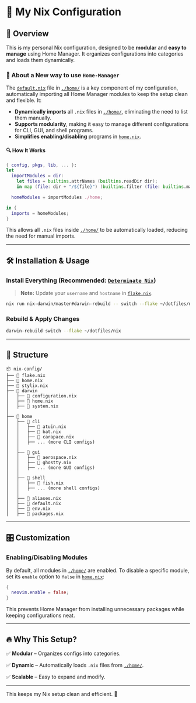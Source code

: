 # 🚀 My Nix Configuration

## 📌 Overview

This is my personal Nix configuration, designed to be **modular** and **easy to manage** using Home Manager. It organizes configurations into categories and loads them dynamically.

### 📜 About a **New way** to use `Home-Manager`

The [`default.nix`](./home/default.nix) file in [`./home/`](./home/) is a key component of my configuration, automatically importing all Home Manager modules to keep the setup clean and flexible. It:

- **Dynamically imports** all `.nix` files in [`./home/`](./home/), eliminating the need to list them manually.
- **Supports modularity**, making it easy to manage different configurations for CLI, GUI, and shell programs.
- **Simplifies enabling/disabling** programs in [`home.nix`](./home/home.nix).

#### 🔍 How It Works

```nix
{ config, pkgs, lib, ... }:
let
  importModules = dir:
    let files = builtins.attrNames (builtins.readDir dir);
    in map (file: dir + "/${file}") (builtins.filter (file: builtins.match ".*\.nix" file != null) files);

  homeModules = importModules ./home;

in {
  imports = homeModules;
}
```

This allows all `.nix` files inside [`./home/`](./home/) to be automatically loaded, reducing the need for manual imports.

---

## 🛠️ Installation & Usage

### Install Everything (Recommended: [`Determinate Nix`](https://github.com/DeterminateSystems/nix-installer#install-nix))

> **Note:** Update your `username` and `hostname` in [`flake.nix`](./nix/flake.nix).

```bash
nix run nix-darwin/master#darwin-rebuild -- switch --flake ~/dotfiles/nix
```

### Rebuild & Apply Changes

```bash
darwin-rebuild switch --flake ~/dotfiles/nix
```

---

## 📂 Structure

```
📦 nix-config/
├── 📄 flake.nix
├── 📄 home.nix
├── 📄 stylix.nix
├── 📁 darwin
│   ├── 📄 configuration.nix
│   ├── 📄 home.nix
│   ├── 📄 system.nix
│
├── 📁 home
│   ├── 📁 cli
│   │   ├── 📄 atuin.nix
│   │   ├── 📄 bat.nix
│   │   ├── 📄 carapace.nix
│   │   ├── ... (more CLI configs)
│   │
│   ├── 📁 gui
│   │   ├── 📄 aerospace.nix
│   │   ├── 📄 ghostty.nix
│   │   ├── ... (more GUI configs)
│   │
│   ├── 📁 shell
│   │   ├── 📄 fish.nix
│   │   ├── ... (more shell configs)
│   │
│   ├── 📄 aliases.nix
│   ├── 📄 default.nix
│   ├── 📄 env.nix
│   ├── 📄 packages.nix
```

---

## 🎛️ Customization

### Enabling/Disabling Modules
By default, all modules in [`./home/`](./home/) are enabled. To disable a specific module, set its `enable` option to `false` in [`home.nix`](./home/home.nix):

```nix
{
  neovim.enable = false;
}
```

This prevents Home Manager from installing unnecessary packages while keeping configurations neat.

---

## 🔥 Why This Setup?

✅ **Modular** – Organizes configs into categories.

✅ **Dynamic** – Automatically loads `.nix` files from [`./home/`](./home/).

✅ **Scalable** – Easy to expand and modify.

---

This keeps my Nix setup clean and efficient. 🚀


